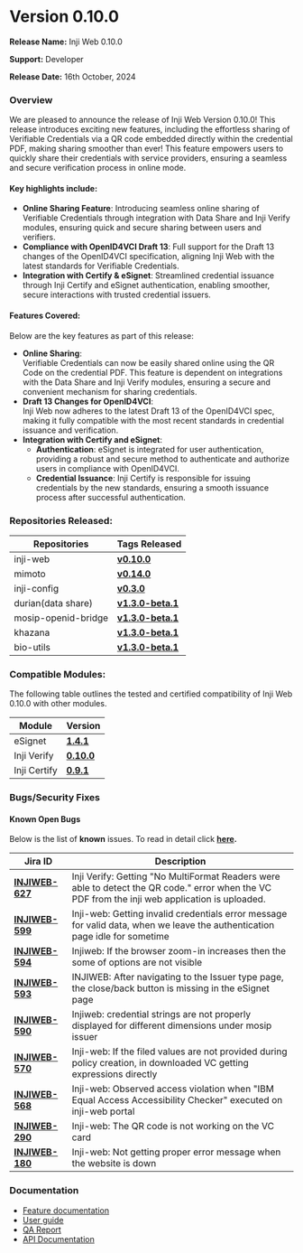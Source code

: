 # Version 0.10.0

**Release Name:** Inji Web 0.10.0

**Support:** Developer

**Release Date:** 16th October, 2024

### Overview

We are pleased to announce the release of Inji Web Version 0.10.0! This release introduces exciting new features, including the effortless sharing of Verifiable Credentials via a QR code embedded directly within the credential PDF, making sharing smoother than ever! This feature empowers users to quickly share their credentials with service providers, ensuring a seamless and secure verification process in online mode.

#### **Key highlights include:**

* **Online Sharing Feature**: Introducing seamless online sharing of Verifiable Credentials through integration with Data Share and Inji Verify modules, ensuring quick and secure sharing between users and verifiers.
* **Compliance with OpenID4VCI Draft 13**: Full support for the Draft 13 changes of the OpenID4VCI specification, aligning Inji Web with the latest standards for Verifiable Credentials.
* **Integration with Certify & eSignet**: Streamlined credential issuance through Inji Certify and eSignet authentication, enabling smoother, secure interactions with trusted credential issuers.

#### **Features Covered:**

Below are the key features as part of this release:

* **Online Sharing**:\
  Verifiable Credentials can now be easily shared online using the QR Code on the credential PDF. This feature is dependent on integrations with the Data Share and Inji Verify modules, ensuring a secure and convenient mechanism for sharing credentials.
* **Draft 13 Changes for OpenID4VCI**:\
  Inji Web now adheres to the latest Draft 13 of the OpenID4VCI spec, making it fully compatible with the most recent standards in credential issuance and verification.
* **Integration with Certify and eSignet**:
  * **Authentication**: eSignet is integrated for user authentication, providing a robust and secure method to authenticate and authorize users in compliance with OpenID4VCI.
  * **Credential Issuance**: Inji Certify is responsible for issuing credentials by the new standards, ensuring a smooth issuance process after successful authentication.

### **Repositories Released:**

| **Repositories**    | **Tags Released**                                                                    |
| ------------------- | ------------------------------------------------------------------------------------ |
| inji-web            | [**v0.10.0**](https://github.com/mosip/inji-web/tree/v0.10.0)                        |
| mimoto              | [**v0.14.0**](https://github.com/mosip/mimoto/tree/v0.14.0)                          |
| inji-config         | [**v0.3.0**](https://github.com/mosip/inji-config/tree/v0.3.0)                       |
| durian(data share)  | [**v1.3.0-beta.1**](https://github.com/mosip/durian/tree/v1.3.0-beta.1)              |
| mosip-openid-bridge | [**v1.3.0-beta.1**](https://github.com/mosip/mosip-openid-bridge/tree/v1.3.0-beta.1) |
| khazana             | [**v1.3.0-beta.1**](https://github.com/mosip/khazana/tree/v1.3.0-beta.1)             |
| bio-utils           | [**v1.3.0-beta.1**](https://github.com/mosip/bio-utils/tree/v1.3.0-beta.1)           |

### **Compatible Modules:**

The following table outlines the tested and certified compatibility of Inji Web 0.10.0 with other modules.

| **Module**   | **Version**                                                     |
| ------------ | --------------------------------------------------------------- |
| eSignet      | [**1.4.1**](https://github.com/mosip/esignet/tree/v1.4.1)       |
| Inji Verify  | [**0.10.0**](https://github.com/mosip/inji-verify/tree/v0.10.0) |
| Inji Certify | [**0.9.1**](https://github.com/mosip/inji-certify/tree/v0.9.1)  |



### **Bugs/Security Fixes**

#### **Known Open Bugs**

Below is the list of **known** issues. To read in detail click [**here**](https://mosip.atlassian.net/issues/?jql=project%3D%22Inji%20Web%22%20and%20type%20in%20%28bug%29%20and%20status%20not%20in%20%28closed%2C%20canceled%29%20order%20by%20created%20DESC)**.**

| **Jira ID**                                                       | **Description**                                                                                                                                 |
| ----------------------------------------------------------------- | ----------------------------------------------------------------------------------------------------------------------------------------------- |
| [**INJIWEB-627**](https://mosip.atlassian.net/issues/INJIWEB-627) | Inji Verify: Getting "No MultiFormat Readers were able to detect the QR code." error when the VC PDF from the inji web application is uploaded. |
| [**INJIWEB-599**](https://mosip.atlassian.net/browse/INJIWEB-599) | Inji-web: Getting invalid credentials error message for valid data, when we leave the authentication page idle for sometime                     |
| [**INJIWEB-594**](https://mosip.atlassian.net/browse/INJIWEB-594) | Injiweb: If the browser zoom-in increases then the some of options are not visible                                                              |
| [**INJIWEB-593**](https://mosip.atlassian.net/browse/INJIWEB-593) | INJIWEB: After navigating to the Issuer type page, the close/back button is missing in the eSignet page                                         |
| [**INJIWEB-590**](https://mosip.atlassian.net/browse/INJIWEB-590) | Injiweb: credential strings are not properly displayed for different dimensions under mosip issuer                                              |
| [**INJIWEB-570**](https://mosip.atlassian.net/browse/INJIWEB-570) | Inji-web: If the filed values are not provided during policy creation, in downloaded VC getting expressions directly                            |
| [**INJIWEB-568**](https://mosip.atlassian.net/browse/INJIWEB-568) | Inji-web: Observed access violation when "IBM Equal Access Accessibility Checker" executed on inji-web portal                                   |
| [**INJIWEB-290**](https://mosip.atlassian.net/browse/INJIWEB-290) | Inji-web: The QR code is not working on the VC card                                                                                             |
| [**INJIWEB-180**](https://mosip.atlassian.net/browse/INJIWEB-180) | Inji-web: Not getting proper error message when the website is down                                                                             |

### Documentation

* [Feature documentation](../../overview/features.md)
* [User guide](../../functional-overview/end-user-guide.md)
* [QA Report](test-report.md)
* [API Documentation](https://docs.mosip.io/inji/inji-web/technical-overview/backend-services/mimoto-bff)

